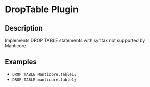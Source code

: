 # DropTable Plugin

## Description
Implements DROP TABLE statements with syntax not supported by Manticore. 

## Examples
- `DROP TABLE Manticore.table1;`
- `DROP TABLE manticore.table1;`
